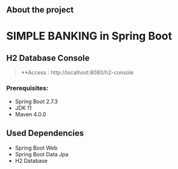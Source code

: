 ## About the project
# SIMPLE BANKING in Spring Boot


## H2 Database Console 
> **Access : http://localhost:8080/h2-console


### Prerequisites:
- Spring Boot 2.7.3
- JDK 11
- Maven 4.0.0


## Used Dependencies
* Spring Boot Web
* Spring Boot Data Jpa
* H2 Database




